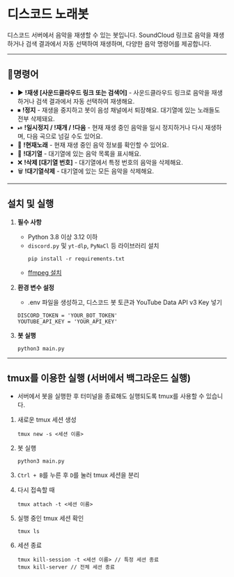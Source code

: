 # 디스코드 노래봇

디스코드 서버에서 음악을 재생할 수 있는 봇입니다. SoundCloud 링크로 음악을 재생하거나 검색 결과에서 자동 선택하여 재생하며, 다양한 음악 명령어를 제공합니다.

---

## 📝명령어
- ▶️ **!재생 [사운드클라우드 링크 또는 검색어]** - 사운드클라우드 링크로 음악을 재생하거나 검색 결과에서 자동 선택하여 재생해요.
- ⏹ **!정지** - 재생을 중지하고 봇이 음성 채널에서 퇴장해요. 대기열에 있는 노래들도 전부 삭제돼요.
- ⏯ **!일시정지 / !재개 / !다음** - 현재 재생 중인 음악을 일시 정지하거나 다시 재생하며, 다음 곡으로 넘길 수도 있어요.
- 🎵 **!현재노래** - 현재 재생 중인 음악 정보를 확인할 수 있어요.
- 📜 **!대기열** - 대기열에 있는 음악 목록을 표시해요.
- ❌ **!삭제 [대기열 번호]** - 대기열에서 특정 번호의 음악을 삭제해요.
- 🗑️ **!대기열삭제** - 대기열에 있는 모든 음악을 삭제해요.

---

## 설치 및 실행

1. **필수 사항**  
   - Python 3.8 이상 3.12 이하
   - `discord.py` 및 `yt-dlp`, `PyNaCl` 등 라이브러리 설치
     ```
     pip install -r requirements.txt
     ```
   - [ffmpeg 설치](https://ffmpeg.org/download.html)

2. **환경 변수 설정**
   - .env 파일을 생성하고, 디스코드 봇 토큰과 YouTube Data API v3 Key 넣기
   ```
   DISCORD_TOKEN = 'YOUR_BOT_TOKEN'
   YOUTUBE_API_KEY = 'YOUR_API_KEY'
   ```

3. **봇 실행**
   ```
   python3 main.py
   ```

---

## tmux를 이용한 실행 (서버에서 백그라운드 실행)
- 서버에서 봇을 실행한 후 터미널을 종료해도 실행되도록 tmux를 사용할 수 있습니다.

1. 새로운 tmux 세션 생성
   ```
   tmux new -s <세션 이름>
   ```

2. 봇 실행
   ```
   python3 main.py
   ```

3. `Ctrl + B`를 누른 후 `D`를 눌러 tmux 세션을 분리

4. 다시 접속할 때
   ```
   tmux attach -t <세션 이름>
   ```

5. 실행 중인 tmux 세션 확인
   ```
   tmux ls
   ```

6. 세션 종료
   ```
   tmux kill-session -t <세션 이름> // 특정 세션 종료
   tmux kill-server // 전체 세션 종료
   ```
